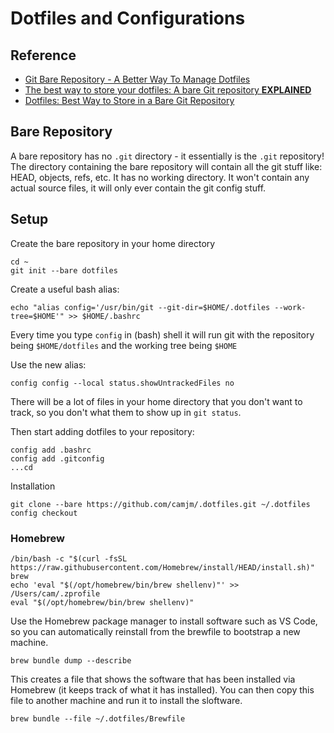 # Dotfiles and Configurations

## Reference
* [Git Bare Repository - A Better Way To Manage Dotfiles](https://www.youtube.com/watch?v=tBoLDpTWVOM)
* [The best way to store your dotfiles: A bare Git repository **EXPLAINED**](https://www.ackama.com/what-we-think/the-best-way-to-store-your-dotfiles-a-bare-git-repository-explained/)
* [Dotfiles: Best Way to Store in a Bare Git Repository](https://www.atlassian.com/git/tutorials/dotfiles)


## Bare Repository
A bare repository has no `.git` directory - it essentially is the `.git` repository! 
The directory containing the bare repository will contain all the git stuff like: HEAD, objects, refs, etc.
It has no working directory. It won't contain any actual source files, it will only ever contain the git config stuff.


## Setup
Create the bare repository in your home directory
```Shell
cd ~
git init --bare dotfiles
```

Create a useful bash alias:
```Shell
echo "alias config='/usr/bin/git --git-dir=$HOME/.dotfiles --work-tree=$HOME'" >> $HOME/.bashrc
```
Every time you type `config` in (bash) shell it will run git with the repository being `$HOME/dotfiles` and the working tree being `$HOME`

Use the new alias:
```Shell
config config --local status.showUntrackedFiles no
```
There will be a lot of files in your home directory that you don't want to track, so you don't what them to show up in `git status`.

Then start adding dotfiles to your repository:
```Shell
config add .bashrc
config add .gitconfig
...cd
```

Installation
```Shell
git clone --bare https://github.com/camjm/.dotfiles.git ~/.dotfiles
config checkout
```


### Homebrew
```Shell
/bin/bash -c "$(curl -fsSL https://raw.githubusercontent.com/Homebrew/install/HEAD/install.sh)"
brew
echo 'eval "$(/opt/homebrew/bin/brew shellenv)"' >> /Users/cam/.zprofile
eval "$(/opt/homebrew/bin/brew shellenv)"
```

Use the Homebrew package manager to install software such as VS Code, so you can automatically reinstall from the brewfile to bootstrap a new machine.

`brew bundle dump --describe`

This creates a file that shows the software that has been installed via Homebrew (it keeps track of what it has installed).
You can then copy this file to another machine and run it to install the sloftware.

`brew bundle --file ~/.dotfiles/Brewfile`